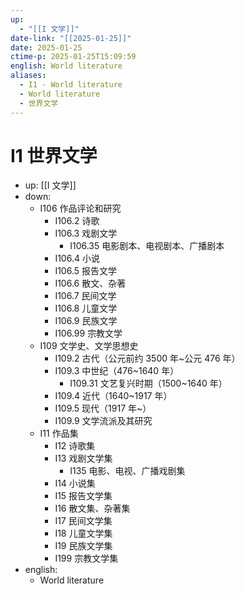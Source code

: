 ```yaml
---
up:
  - "[[I 文学]]"
date-link: "[[2025-01-25]]"
date: 2025-01-25
ctime-p: 2025-01-25T15:09:59
english: World literature
aliases:
  - I1 - World literature
  - World literature
  - 世界文学
---
```


# I1 世界文学

- up: [[I 文学]]
- down:
	- I106 作品评论和研究
		- I106.2 诗歌
		- I106.3 戏剧文学
			- I106.35 电影剧本、电视剧本、广播剧本
		- I106.4 小说
		- I106.5 报告文学
		- I106.6 散文、杂著
		- I106.7 民间文学
		- I106.8 儿童文学
		- I106.9 民族文学
		- I106.99 宗教文学
	- I109 文学史、文学思想史
		- I109.2 古代（公元前约 3500 年~公元 476 年）
		- I109.3 中世纪（476~1640 年）
			- I109.31 文艺复兴时期（1500~1640 年）
		- I109.4 近代（1640~1917 年）
		- I109.5 现代（1917 年~）
		- I109.9 文学流派及其研究
	- I11 作品集
		- I12 诗歌集
		- I13 戏剧文学集
			- I135 电影、电视、广播戏剧集
		- I14 小说集
		- I15 报告文学集
		- I16 散文集、杂著集
		- I17 民间文学集
		- I18 儿童文学集
		- I19 民族文学集
		- I199 宗教文学集
- english:
	- World literature
